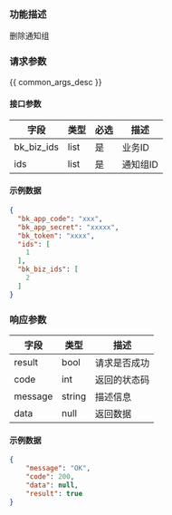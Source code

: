 ### 功能描述

删除通知组

### 请求参数

{{ common_args_desc }}

#### 接口参数

| 字段         | 类型 | 必选 | 描述   |
|------------| ---- | ---- |------|
| bk_biz_ids | list | 是   | 业务ID |
| ids        | list | 是   | 通知组ID |

#### 示例数据

```json
{
  "bk_app_code": "xxx",
  "bk_app_secret": "xxxxx",
  "bk_token": "xxxx",
  "ids": [
    1
  ],
  "bk_biz_ids": [
    2
  ]
}
```

### 响应参数

| 字段    | 类型   | 描述         |
| ------- | ------ | ------------ |
| result  | bool   | 请求是否成功 |
| code    | int    | 返回的状态码 |
| message | string | 描述信息     |
| data    | null   | 返回数据     |

#### 示例数据

```json
{
    "message": "OK",
    "code": 200,
    "data": null,
    "result": true
}
```
